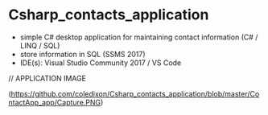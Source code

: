 # Csharp_contacts_application


- simple C# desktop application for maintaining contact information (C# / LINQ / SQL)
- store information in SQL (SSMS 2017)
- IDE(s): Visual Studio Community 2017 / VS Code

// APPLICATION IMAGE

(https://github.com/coledixon/Csharp_contacts_application/blob/master/ContactApp_app/Capture.PNG)
